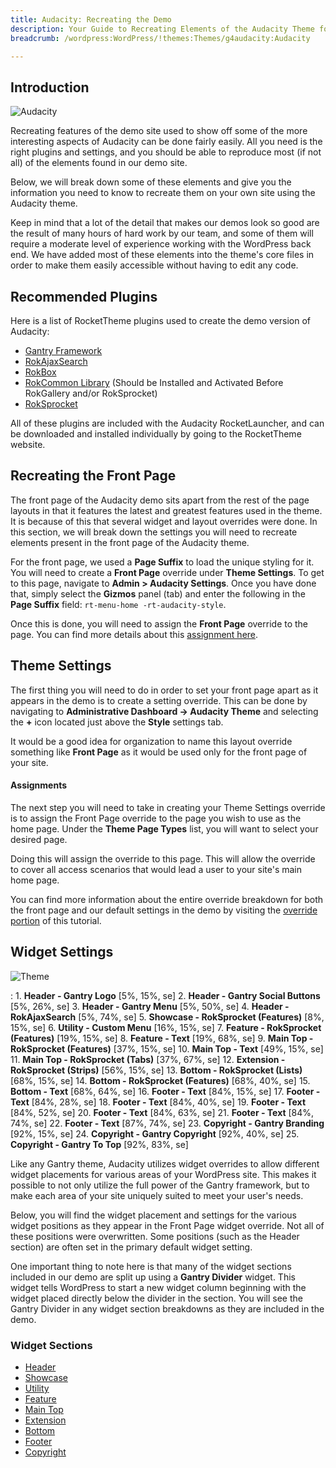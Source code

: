 ```yaml
---
title: Audacity: Recreating the Demo
description: Your Guide to Recreating Elements of the Audacity Theme for WordPress
breadcrumb: /wordpress:WordPress/!themes:Themes/g4audacity:Audacity

---
```


Introduction
-----

![Audacity](assets/audacity.jpeg)

Recreating features of the demo site used to show off some of the more interesting aspects of Audacity can be done fairly easily. All you need is the right plugins and settings, and you should be able to reproduce most (if not all) of the elements found in our demo site.

Below, we will break down some of these elements and give you the information you need to know to recreate them on your own site using the Audacity theme.

Keep in mind that a lot of the detail that makes our demos look so good are the result of many hours of hard work by our team, and some of them will require a moderate level of experience working with the WordPress back end. We have added most of these elements into the theme's core files in order to make them easily accessible without having to edit any code.

Recommended Plugins
-----

Here is a list of RocketTheme plugins used to create the demo version of Audacity:

* [Gantry Framework](http://gantry.org/downloads)
* [RokAjaxSearch](http://www.rockettheme.com/wordpress/plugins/rokajaxsearch)
* [RokBox](http://www.rockettheme.com/wordpress/plugins/rokbox)
* [RokCommon Library](http://www.rockettheme.com/wordpress/plugins/rokutilities) (Should be Installed and Activated Before RokGallery and/or RokSprocket)
* [RokSprocket](../../plugins/roksprocket/)

All of these plugins are included with the Audacity RocketLauncher, and can be downloaded and installed individually by going to the RocketTheme website.

Recreating the Front Page
-----

The front page of the Audacity demo sits apart from the rest of the page layouts in that it features the latest and greatest features used in the theme. It is because of this that several widget and layout overrides were done. In this section, we will break down the settings you will need to recreate elements present in the front page of the Audacity theme.

For the front page, we used a **Page Suffix** to load the unique styling for it. You will need to create a **Front Page** override under **Theme Settings**. To get to this page, navigate to **Admin > Audacity Settings**. Once you have done that, simply select the **Gizmos** panel (tab) and enter the following in the **Page Suffix** field: `rt-menu-home -rt-audacity-style`. 

Once this is done, you will need to assign the **Front Page** override to the page. You can find more details about this [assignment here](demo_override.md#assignments).

Theme Settings
-----

The first thing you will need to do in order to set your front page apart as it appears in the demo is to create a setting override. This can be done by navigating to **Administrative Dashboard -> Audacity Theme** and selecting the **+** icon located just above the **Style** settings tab.

It would be a good idea for organization to name this layout override something like **Front Page** as it would be used only for the front page of your site.

#### Assignments

The next step you will need to take in creating your Theme Settings override is to assign the Front Page override to the page you wish to use as the home page. Under the **Theme Page Types** list, you will want to select your desired page.

Doing this will assign the override to this page. This will allow the override to cover all access scenarios that would lead a user to your site's main home page.

You can find more information about the entire override breakdown for both the front page and our default settings in the demo by visiting the [override portion](demo_override.md) of this tutorial.

Widget Settings
-----

![Theme](assets/audacity2.jpeg)

:   1. **Header - Gantry Logo** [5%, 15%, se]
    2. **Header - Gantry Social Buttons** [5%, 26%, se]
    3. **Header - Gantry Menu** [5%, 50%, se]
    4. **Header - RokAjaxSearch** [5%, 74%, se]
    5. **Showcase - RokSprocket (Features)** [8%, 15%, se]
    6. **Utility - Custom Menu** [16%, 15%, se]
    7. **Feature - RokSprocket (Features)** [19%, 15%, se]
    8. **Feature - Text** [19%, 68%, se]
    9. **Main Top - RokSprocket (Features)** [37%, 15%, se]
    10. **Main Top - Text** [49%, 15%, se]
    11. **Main Top - RokSprocket (Tabs)** [37%, 67%, se]
    12. **Extension - RokSprocket (Strips)** [56%, 15%, se]
    13. **Bottom - RokSprocket (Lists)** [68%, 15%, se]
    14. **Bottom - RokSprocket (Features)** [68%, 40%, se]
    15. **Bottom - Text** [68%, 64%, se]
    16. **Footer - Text** [84%, 15%, se]
    17. **Footer - Text** [84%, 28%, se]
    18. **Footer - Text** [84%, 40%, se]
    19. **Footer - Text** [84%, 52%, se]
    20. **Footer - Text** [84%, 63%, se]
    21. **Footer - Text** [84%, 74%, se]
    22. **Footer - Text** [87%, 74%, se]
    23. **Copyright - Gantry Branding** [92%, 15%, se]
    24. **Copyright - Gantry Copyright** [92%, 40%, se]
    25. **Copyright - Gantry To Top** [92%, 83%, se]

Like any Gantry theme, Audacity utilizes widget overrides to allow different widget placements for various areas of your WordPress site. This makes it possible to not only utilize the full power of the Gantry framework, but to make each area of your site uniquely suited to meet your user's needs.

Below, you will find the widget placement and settings for the various widget positions as they appear in the Front Page widget override. Not all of these positions were overwritten. Some positions (such as the Header section) are often set in the primary default widget setting.

One important thing to note here is that many of the widget sections included in our demo are split up using a **Gantry Divider** widget. This widget tells WordPress to start a new widget column beginning with the widget placed directly below the divider in the section. You will see the Gantry Divider in any widget section breakdowns as they are included in the demo.

### Widget Sections

* [Header](demo_header.md)
* [Showcase](demo_showcase.md)
* [Utility](demo_utility.md)
* [Feature](demo_feature.md)
* [Main Top](demo_maintop.md)
* [Extension](demo_extension.md)
* [Bottom](demo_bottom.md)
* [Footer](demo_footer.md)
* [Copyright](demo_copyright.md)
